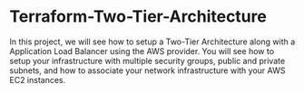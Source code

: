 # Terraform-Two-Tier-Architecture 
In this project, we will see how to setup a Two-Tier Architecture along with a Application Load Balancer using the AWS provider.
You will see how to setup your infrastructure with multiple security groups, public and private subnets, and how to associate your network infrastructure with your AWS EC2 instances.
